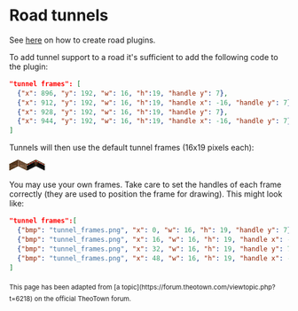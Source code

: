 # Road tunnels

See [here](https://forum.theotown.com/viewtopic.php?f=41&t=2964) on how to create road plugins.

To add tunnel support to a road it's sufficient to add the following code to the plugin:
```json
"tunnel frames": [
  {"x": 896, "y": 192, "w": 16, "h":19, "handle y": 7},
  {"x": 912, "y": 192, "w": 16, "h":19, "handle x": -16, "handle y": 7},
  {"x": 928, "y": 192, "w": 16, "h":19, "handle y": 7},
  {"x": 944, "y": 192, "w": 16, "h":19, "handle x": -16, "handle y": 7}
]
```

Tunnels will then use the default tunnel frames (16x19 pixels each):

![](../assets/guides/tunnel_frames.png)

You may use your own frames. Take care to set the handles of each frame correctly (they are used to position the frame for drawing). This might look like:
```json
"tunnel frames":[
  {"bmp": "tunnel_frames.png", "x": 0, "w": 16, "h": 19, "handle y": 7},
  {"bmp": "tunnel_frames.png", "x": 16, "w": 16, "h": 19, "handle x": -16, "handle y": 7},
  {"bmp": "tunnel_frames.png", "x": 32, "w": 16, "h": 19, "handle y": 7},
  {"bmp": "tunnel_frames.png", "x": 48, "w": 16, "h": 19, "handle x": -16, "handle y": 7}
]
```

<sub>
This page has been adapted from
[a topic](https://forum.theotown.com/viewtopic.php?t=6218)
on the official TheoTown forum.
</sub>